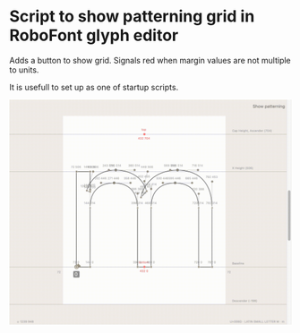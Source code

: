 # Script to show patterning grid in RoboFont glyph editor

Adds a button to show grid. Signals red when margin values are not multiple to units.

It is usefull to set up as one of startup scripts.

![Preview](preview.gif)
